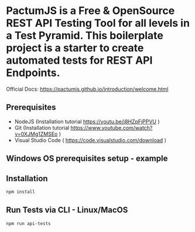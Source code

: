 # PactumJS is a Free & OpenSource REST API Testing Tool for all levels in a Test Pyramid. This boilerplate project is a starter to create automated tests for REST API Endpoints.

Official Docs: https://pactumjs.github.io/introduction/welcome.html

## Prerequisites
- NodeJS (Installation tutorial https://youtu.be/j8HZpFjPPVU )
- Git (Installation tutorial https://www.youtube.com/watch?v=0XJMg1ZMSEo )
- Visual Studio Code ( https://code.visualstudio.com/download )

## Windows OS prerequisites setup - example

## Installation
```sh
npm install
```

## Run Tests via CLI - Linux/MacOS
```sh
npm run api-tests
```
